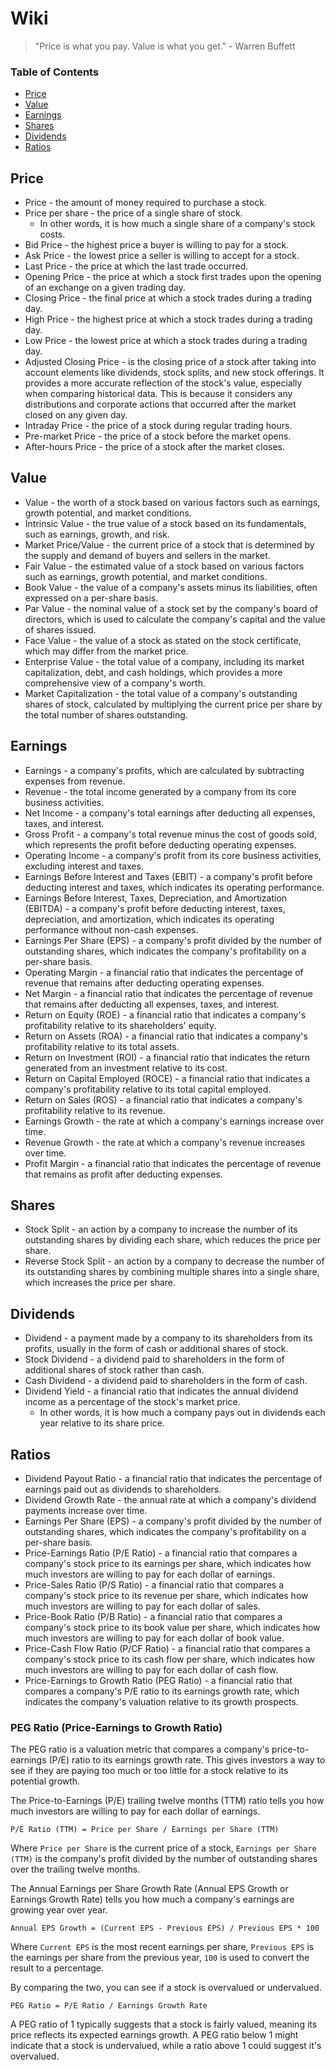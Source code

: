 # Wiki

> "Price is what you pay. Value is what you get." - Warren Buffett

### Table of Contents

- [Price](#price)
- [Value](#value)
- [Earnings](#earnings)
- [Shares](#shares)
- [Dividends](#dividends)
- [Ratios](#ratios)

## Price

- Price - the amount of money required to purchase a stock.
- Price per share - the price of a single share of stock.
   - In other words, it is how much a single share of a company's stock costs. 
- Bid Price - the highest price a buyer is willing to pay for a stock.
- Ask Price - the lowest price a seller is willing to accept for a stock.
- Last Price - the price at which the last trade occurred.
- Opening Price - the price at which a stock first trades upon the opening of an exchange on a given trading day.
- Closing Price - the final price at which a stock trades during a trading day.
- High Price - the highest price at which a stock trades during a trading day.
- Low Price - the lowest price at which a stock trades during a trading day.
- Adjusted Closing Price - is the closing price of a stock after taking into account elements like dividends, stock splits, and new stock offerings. It provides a more accurate reflection of the stock's value, especially when comparing historical data. This is because it considers any distributions and corporate actions that occurred after the market closed on any given day.
- Intraday Price - the price of a stock during regular trading hours.
- Pre-market Price - the price of a stock before the market opens.
- After-hours Price - the price of a stock after the market closes.

## Value

- Value - the worth of a stock based on various factors such as earnings, growth potential, and market conditions.
- Intrinsic Value - the true value of a stock based on its fundamentals, such as earnings, growth, and risk.
- Market Price/Value - the current price of a stock that is determined by the supply and demand of buyers and sellers in the market.
- Fair Value - the estimated value of a stock based on various factors such as earnings, growth potential, and market conditions.
- Book Value - the value of a company's assets minus its liabilities, often expressed on a per-share basis.
- Par Value - the nominal value of a stock set by the company's board of directors, which is used to calculate the company's capital and the value of shares issued.
- Face Value - the value of a stock as stated on the stock certificate, which may differ from the market price.
- Enterprise Value - the total value of a company, including its market capitalization, debt, and cash holdings, which provides a more comprehensive view of a company's worth.
- Market Capitalization - the total value of a company's outstanding shares of stock, calculated by multiplying the current price per share by the total number of shares outstanding.

## Earnings

- Earnings - a company's profits, which are calculated by subtracting expenses from revenue.
- Revenue - the total income generated by a company from its core business activities.
- Net Income - a company's total earnings after deducting all expenses, taxes, and interest.
- Gross Profit - a company's total revenue minus the cost of goods sold, which represents the profit before deducting operating expenses.
- Operating Income - a company's profit from its core business activities, excluding interest and taxes.
- Earnings Before Interest and Taxes (EBIT) - a company's profit before deducting interest and taxes, which indicates its operating performance.
- Earnings Before Interest, Taxes, Depreciation, and Amortization (EBITDA) - a company's profit before deducting interest, taxes, depreciation, and amortization, which indicates its operating performance without non-cash expenses.
- Earnings Per Share (EPS) - a company's profit divided by the number of outstanding shares, which indicates the company's profitability on a per-share basis.
- Operating Margin - a financial ratio that indicates the percentage of revenue that remains after deducting operating expenses.
- Net Margin - a financial ratio that indicates the percentage of revenue that remains after deducting all expenses, taxes, and interest.
- Return on Equity (ROE) - a financial ratio that indicates a company's profitability relative to its shareholders' equity.
- Return on Assets (ROA) - a financial ratio that indicates a company's profitability relative to its total assets.
- Return on Investment (ROI) - a financial ratio that indicates the return generated from an investment relative to its cost.
- Return on Capital Employed (ROCE) - a financial ratio that indicates a company's profitability relative to its total capital employed.
- Return on Sales (ROS) - a financial ratio that indicates a company's profitability relative to its revenue.
- Earnings Growth - the rate at which a company's earnings increase over time.
- Revenue Growth - the rate at which a company's revenue increases over time.
- Profit Margin - a financial ratio that indicates the percentage of revenue that remains as profit after deducting expenses.

## Shares

- Stock Split - an action by a company to increase the number of its outstanding shares by dividing each share, which reduces the price per share.
- Reverse Stock Split - an action by a company to decrease the number of its outstanding shares by combining multiple shares into a single share, which increases the price per share.

## Dividends

- Dividend - a payment made by a company to its shareholders from its profits, usually in the form of cash or additional shares of stock.
- Stock Dividend - a dividend paid to shareholders in the form of additional shares of stock rather than cash.
- Cash Dividend - a dividend paid to shareholders in the form of cash.
- Dividend Yield - a financial ratio that indicates the annual dividend income as a percentage of the stock's market price.
   - In other words, it is how much a company pays out in dividends each year relative to its share price.

## Ratios

- Dividend Payout Ratio - a financial ratio that indicates the percentage of earnings paid out as dividends to shareholders.
- Dividend Growth Rate - the annual rate at which a company's dividend payments increase over time.
- Earnings Per Share (EPS) - a company's profit divided by the number of outstanding shares, which indicates the company's profitability on a per-share basis.
- Price-Earnings Ratio (P/E Ratio) - a financial ratio that compares a company's stock price to its earnings per share, which indicates how much investors are willing to pay for each dollar of earnings.
- Price-Sales Ratio (P/S Ratio) - a financial ratio that compares a company's stock price to its revenue per share, which indicates how much investors are willing to pay for each dollar of sales.
- Price-Book Ratio (P/B Ratio) - a financial ratio that compares a company's stock price to its book value per share, which indicates how much investors are willing to pay for each dollar of book value.
- Price-Cash Flow Ratio (P/CF Ratio) - a financial ratio that compares a company's stock price to its cash flow per share, which indicates how much investors are willing to pay for each dollar of cash flow.
- Price-Earnings to Growth Ratio (PEG Ratio) - a financial ratio that compares a company's P/E ratio to its earnings growth rate, which indicates the company's valuation relative to its growth prospects.

### PEG Ratio (Price-Earnings to Growth Ratio)

The PEG ratio is a valuation metric that compares a company's price-to-earnings (P/E) ratio to its earnings growth rate. This gives investors a way to see if they are paying too much or too little for a stock relative to its potential growth.

The Price-to-Earnings (P/E) trailing twelve months (TTM) ratio tells you how much investors are willing to pay for each dollar of earnings.

```
P/E Ratio (TTM) = Price per Share / Earnings per Share (TTM)
```

Where `Price per Share` is the current price of a stock, `Earnings per Share (TTM)` is the company's profit divided by the number of outstanding shares over the trailing twelve months.

The Annual Earnings per Share Growth Rate (Annual EPS Growth or Earnings Growth Rate) tells you how much a company's earnings are growing year over year.

```
Annual EPS Growth = (Current EPS - Previous EPS) / Previous EPS * 100
```

Where `Current EPS` is the most recent earnings per share, `Previous EPS` is the earnings per share from the previous year, `100` is used to convert the result to a percentage.

By comparing the two, you can see if a stock is overvalued or undervalued.

```
PEG Ratio = P/E Ratio / Earnings Growth Rate
```

A PEG ratio of 1 typically suggests that a stock is fairly valued, meaning its price reflects its expected earnings growth. A PEG ratio below 1 might indicate that a stock is undervalued, while a ratio above 1 could suggest it's overvalued.
